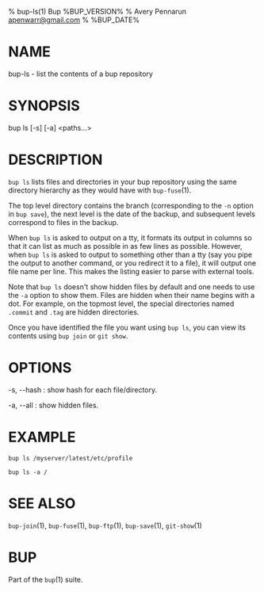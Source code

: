 % bup-ls(1) Bup %BUP_VERSION%
% Avery Pennarun <apenwarr@gmail.com>
% %BUP_DATE%

# NAME

bup-ls - list the contents of a bup repository

# SYNOPSIS

bup ls [-s] [-a] \<paths...\>

# DESCRIPTION

`bup ls` lists files and directories in your bup repository
using the same directory hierarchy as they would have with
`bup-fuse`(1).

The top level directory contains the branch (corresponding to
the `-n` option in `bup save`), the next level is the date
of the backup, and subsequent levels correspond to files in
the backup.

When `bup ls` is asked to output on a tty, it formats its output
in columns so that it can list as much as possible in as few lines
as possible. However, when `bup ls` is asked to output to something
other than a tty (say you pipe the output to another command, or you
redirect it to a file), it will output one file name per line. This
makes the listing easier to parse with external tools.

Note that `bup ls` doesn't show hidden files by default and one needs to use
the `-a` option to show them. Files are hidden when their name begins with a
dot. For example, on the topmost level, the special directories named `.commit`
and `.tag` are hidden directories.

Once you have identified the file you want using `bup ls`,
you can view its contents using `bup join` or `git show`.

# OPTIONS

-s, \--hash
:   show hash for each file/directory.

-a, \--all
:   show hidden files.

# EXAMPLE

    bup ls /myserver/latest/etc/profile

    bup ls -a /

# SEE ALSO

`bup-join`(1), `bup-fuse`(1), `bup-ftp`(1), `bup-save`(1), `git-show`(1)

# BUP

Part of the `bup`(1) suite.
